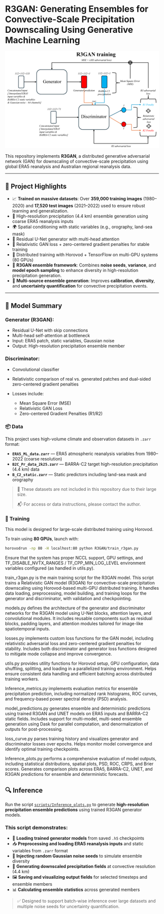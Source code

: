 # R3GAN: Generating Ensembles for Convective-Scale Precipitation Downscaling Using Generative Machine Learning

![Training framework](docs/GAN_training.png)

This repository implements **R3GAN**, a distributed generative adversarial network (GAN) for downscaling of convective-scale precipitation using global ERA5 reanalysis and Australian regional reanalysis data.

---

## 📌 Project Highlights
- 📈 **Trained on massive datasets**: Over **359,000 training images** (1980–2020) and **17,520 test images** (2021–2022) used to ensure robust learning and generalization.
- 🎯 High-resolution precipitation (4.4 km) ensemble generation using coarse ERA5 reanalysis inputs
- 🌍 Spatial conditioning with static variables (e.g., orography, land-sea mask)
- 🧠 Residual U-Net generator with multi-head attention
- 🧪 Relativistic GAN loss + zero-centered gradient penalties for stable training
- 🚀 Distributed training with Horovod + TensorFlow on multi-GPU systems (80 GPUs)
- 🧬 **R3GAN ensemble framework**: Combines **noise seeds**, **variance**, and **model epoch sampling** to enhance diversity in high-resolution precipitation generation.
- 🔁 **Multi-source ensemble generation**: Improves **calibration**, **diversity**, and **uncertainty quantification** for convective precipitation events.

---

## 🧠 Model Summary

### Generator (R3GAN):
- Residual U-Net with skip connections
- Multi-head self-attention at bottleneck
- Input: ERA5 patch, static variables, Gaussian noise
- Output: High-resolution precipitation ensemble member

### Discriminator:
- Convolutional classifier
- Relativistic comparison of real vs. generated patches and dual-sided zero-centered gradient penalties

- Losses include:
  - Mean Square Error (MSE)
  - Relativistic GAN Loss
  - Zero-centered Gradient Penalties (R1/R2)

### 📦 Data

This project uses high-volume climate and observation datasets in `.zarr` format:

- **`ERA5_ML_data.zarr`** — ERA5 atmospheric reanalysis variables from 1980–2022 (coarse resolution)
- **`B2C_Pr_data_2k25.zarr`** — BARRA-C2 target high-resolution precipitation (4.4 km) data
- **`B_C2_static.zarr`** — Static predictors including land-sea mask and orography

> 📁 These datasets are not included in this repository due to their large size.
>  
> 📬 For access or data instructions, please contact the author.
>
### 🚀 Training

This model is designed for large-scale distributed training using Horovod.

To train using **80 GPUs**, launch with:

```bash
horovodrun -np 80 -H localhost:80 python R3GAN/train_r3gan.py
```
Ensure that the system has proper NCCL support, GPU settings, and TF_DISABLE_NVTX_RANGES / TF_CPP_MIN_LOG_LEVEL environment variables configured (as handled in utils.py).

train_r3gan.py is the main training script for the R3GAN model. This script trains a Relativistic GAN model (R3GAN) for convective-scale precipitation downscaling using Horovod-based multi-GPU distributed training. It handles data loading, preprocessing, model building, and training loops for the generator and discriminator, with validation and checkpointing.

models.py defines the architecture of the generator and discriminator networks for the R3GAN model using U-Net blocks, attention layers, and convolutional modules. It includes reusable components such as residual blocks, padding layers, and attention modules tailored for image-like spatiotemporal inputs.

losses.py implements custom loss functions for the GAN model, including relativistic adversarial loss and zero-centered gradient penalties for stability. Includes both discriminator and generator loss functions designed to mitigate mode collapse and improve convergence.

utils.py provides utility functions for Horovod setup, GPU configuration, data shuffling, splitting, and loading in a parallelized training environment. Helps ensure consistent data handling and efficient batching across distributed training workers.

Inference_metrics.py implements evaluation metrics for ensemble precipitation prediction, including normalized rank histograms, ROC curves, and frequency-based power spectral density (PSD) analysis.

model_predictions.py generates ensemble and deterministic predictions using trained R3GAN and UNET models on ERA5 inputs and BARRA-C2 static fields. Includes support for multi-model, multi-seed ensemble generation using Dask for parallel computation, and denormalization of outputs for post-processing.

loss_curve.py parses training history and visualizes generator and discriminator losses over epochs. Helps monitor model convergence and identify optimal training checkpoints.

Inference_plots.py performs a comprehensive evaluation of model outputs, including statistical distributions, spatial plots, PSD, ROC, CRPS, and Brier scores. Generates comparison plots across ERA5, BARRA-C2, UNET, and R3GAN predictions for ensemble and deterministic forecasts.

## 🔍 Inference

Run the script [`scripts/Inference_plots.py`](scripts/Inference_plots.py) to generate **high-resolution precipitation ensemble predictions** using trained R3GAN generator models.

### This script demonstrates:

- 🔄 **Loading trained generator models** from saved `.h5` checkpoints
- 📥 **Preprocessing and loading ERA5 reanalysis inputs** and static variables from `.zarr` format
- 🎲 **Injecting random Gaussian noise seeds** to simulate ensemble diversity
- 🎯 **Generating downscaled precipitation fields** at convective resolution (4.4 km)
- 🖼️ **Saving and visualizing output fields** for selected timesteps and ensemble members
- 📊 **Calculating ensemble statistics** across generated members

> ✅ Designed to support batch-wise inference over large datasets and multiple noise seeds for uncertainty quantification.


